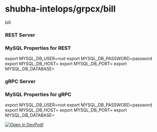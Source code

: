 # shubha-intelops/grpcx/bill
bill


### REST Server



    
### MySQL Properties for REST
export MYSQL_DB_USER=root
export MYSQL_DB_PASSWORD=password
export MYSQL_DB_HOST=
export MYSQL_DB_PORT=
export MYSQL_DB_DATABASE=
    





### gRPC Server



    
### MySQL Properties for gRPC
export MYSQL_DB_USER=root
export MYSQL_DB_PASSWORD=password
export MYSQL_DB_HOST=
export MYSQL_DB_PORT=
export MYSQL_DB_DATABASE=
    




[![Open in DevPod!](https://devpod.sh/assets/open-in-devpod.svg)](https://devpod.sh/open#https://github.com/shubha-intelops/grpcx/bill)